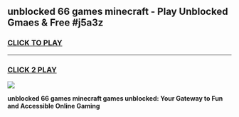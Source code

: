 
## unblocked 66 games minecraft - Play Unblocked Gmaes & Free #j5a3z
<h3>
<a href="https://news.freeplayer.one?title=unblocked_66_games_minecraft&ref=03M">CLICK TO PLAY</a></h3>
<hr>

<h3>
<a href="https://news.freeplayer.one?title=unblocked_66_games_minecraft&ref=03M">CLICK 2 PLAY</a>
  
</h3>

<a href="https://news.freeplayer.one?title=unblocked_66_games_minecraft&ref=03M"><img src="https://clearcache.store/games.png"></a>


**unblocked 66 games minecraft games unblocked: Your Gateway to Fun and Accessible Online Gaming**

